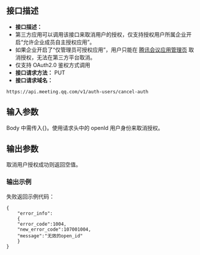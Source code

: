 ## 接口描述
- **接口描述：**
 - 第三方应用可以调用该接口来取消用户的授权，仅支持授权用户所属企业开启“允许企业成员自主授权应用”。
 - 如果企业开启了“仅管理员可授权应用”，用户只能在 [腾讯会议应用管理页](https://meeting.tencent.com/marketplace/installed) 取消授权，无法在第三方平台取消。
 - 仅支持 OAuth2.0 鉴权方式调用
- **接口请求方法：** PUT
- **接口请求域名：**
```plaintext
https://api.meeting.qq.com/v1/auth-users/cancel-auth
```

## 输入参数
Body 中需传入{}。使用请求头中的 openId 用户身份来取消授权。

## 输出参数
取消用户授权成功则返回空值。

### 输出示例
失败返回示例代码：
```plaintext
{
	"error_info": 
	{
	"error_code":1004,
	"new_error_code":107001004,
	"message":"无效的open_id"
	}
}
```
